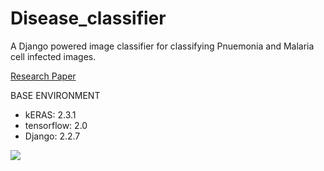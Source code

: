 # Disease_classifier
A Django powered image classifier for classifying Pnuemonia and Malaria cell infected images. 

[Research Paper](https://www.researchgate.net/publication/338681432_WeboDoc_A_Web_Based_Application_for_Classifying_Pneumonia_and_Malaria_Infected_Images)


BASE ENVIRONMENT

* kERAS: 2.3.1
* tensorflow: 2.0
* Django: 2.2.7

![](name-of-giphy.gif)

